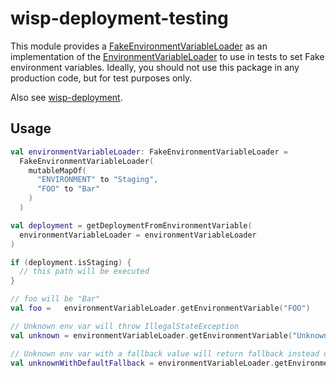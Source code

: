 # wisp-deployment-testing

This module provides
a [FakeEnvironmentVariableLoader](https://github.com/cashapp/wisp/blob/master/wisp-deployment-testing/src/main/kotlin/wisp/deployment/FakeEnvironmentVariableLoader.kt)
as an implementation of
the [EnvironmentVariableLoader](https://github.com/cashapp/wisp/blob/master/wisp-deployment/src/main/kotlin/wisp/deployment/EnvironmentVariableLoader.kt)
to use in tests to set Fake environment variables. Ideally, you should not use this package in any production code, but
for test purposes only.

Also see [wisp-deployment](https://github.com/cashapp/wisp/tree/master/wisp-deployment).

## Usage

```kotlin
val environmentVariableLoader: FakeEnvironmentVariableLoader = 
  FakeEnvironmentVariableLoader(
    mutableMapOf(
      "ENVIRONMENT" to "Staging",
      "FOO" to "Bar"
    )
  )

val deployment = getDeploymentFromEnvironmentVariable(
  environmentVariableLoader = environmentVariableLoader
)

if (deployment.isStaging) {
  // this path will be executed
}

// foo will be "Bar"
val foo =   environmentVariableLoader.getEnvironmentVariable("FOO")

// Unknown env var will throw IllegalStateException
val unknown = environmentVariableLoader.getEnvironmentVariable("Unknown")

// Unknown env var with a fallback value will return fallback instead of throwing IllegalStateException
val unknownWithDefaultFallback = environmentVariableLoader.getEnvironmentVariable("UNKNOWN", "FALLBACK") // "FALLBACK"
```
